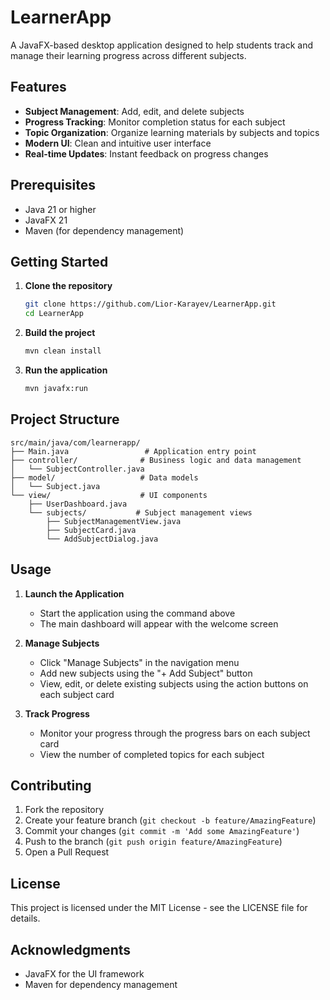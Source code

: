 # LearnerApp

A JavaFX-based desktop application designed to help students track and manage their learning progress across different subjects.

## Features

- **Subject Management**: Add, edit, and delete subjects
- **Progress Tracking**: Monitor completion status for each subject
- **Topic Organization**: Organize learning materials by subjects and topics
- **Modern UI**: Clean and intuitive user interface
- **Real-time Updates**: Instant feedback on progress changes

## Prerequisites

- Java 21 or higher
- JavaFX 21
- Maven (for dependency management)

## Getting Started

1. **Clone the repository**
   ```bash
   git clone https://github.com/Lior-Karayev/LearnerApp.git
   cd LearnerApp
   ```

2. **Build the project**
   ```bash
   mvn clean install
   ```

3. **Run the application**
   ```bash
   mvn javafx:run
   ```

## Project Structure

```
src/main/java/com/learnerapp/
├── Main.java                 # Application entry point
├── controller/              # Business logic and data management
│   └── SubjectController.java
├── model/                   # Data models
│   └── Subject.java
└── view/                    # UI components
    ├── UserDashboard.java
    └── subjects/           # Subject management views
        ├── SubjectManagementView.java
        ├── SubjectCard.java
        └── AddSubjectDialog.java
```

## Usage

1. **Launch the Application**
   - Start the application using the command above
   - The main dashboard will appear with the welcome screen

2. **Manage Subjects**
   - Click "Manage Subjects" in the navigation menu
   - Add new subjects using the "+ Add Subject" button
   - View, edit, or delete existing subjects using the action buttons on each subject card

3. **Track Progress**
   - Monitor your progress through the progress bars on each subject card
   - View the number of completed topics for each subject

## Contributing

1. Fork the repository
2. Create your feature branch (`git checkout -b feature/AmazingFeature`)
3. Commit your changes (`git commit -m 'Add some AmazingFeature'`)
4. Push to the branch (`git push origin feature/AmazingFeature`)
5. Open a Pull Request

## License

This project is licensed under the MIT License - see the LICENSE file for details.

## Acknowledgments

- JavaFX for the UI framework
- Maven for dependency management 